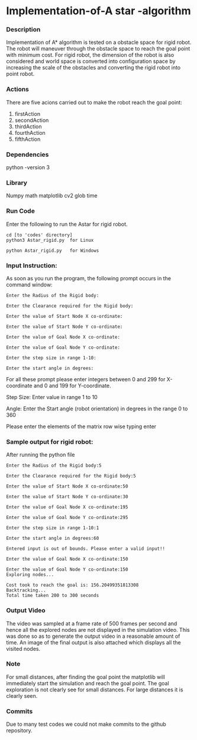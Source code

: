 # Implementation-of-A star -algorithm
### Description
Implementation of A* algorithm is tested on a obstacle space for rigid robot. The robot will maneuver through the obstacle space to reach the goal point with minimum cost. For rigid robot, the dimension of the robot is also considered and world space is converted into configuration space by increasing the scale of the obstacles and converting the rigid robot into point robot.

### Actions
There are five acions carried out to make the robot reach the goal point:
1. firstAction
2. secondAction
3. thirdAction
4. fourthAction
5. fifthAction



### Dependencies 
python -version 3   

### Library
Numpy
math
matplotlib
cv2
glob
time

### Run Code
Enter the following to run the Astar for rigid robot.

```
cd [to 'codes' directory]
python3 Astar_rigid.py  for Linux 

python Astar_rigid.py   for Windows 
```

### Input Instruction:
As soon as you run the program, the following prompt occurs in the command window:
```
Enter the Radius of the Rigid body:

Enter the Clearance required for the Rigid body:

Enter the value of Start Node X co-ordinate:

Enter the value of Start Node Y co-ordinate:

Enter the value of Goal Node X co-ordinate:

Enter the value of Goal Node Y co-ordinate:

Enter the step size in range 1-10:

Enter the start angle in degrees:
```
For all these prompt please enter integers between 0 and 299 for X-coordinate and 0 and 199 for Y-coordinate.

Step Size: Enter value in range 1 to 10

Angle: Enter the Start angle (robot orientation) in degrees in the range 0 to 360

Please enter the elements of the matrix row wise typing enter


### Sample output for rigid robot:
After running the python file
```
Enter the Radius of the Rigid body:5

Enter the Clearance required for the Rigid body:5

Enter the value of Start Node X co-ordinate:50

Enter the value of Start Node Y co-ordinate:30

Enter the value of Goal Node X co-ordinate:195

Enter the value of Goal Node Y co-ordinate:295

Enter the step size in range 1-10:1

Enter the start angle in degrees:60

Entered input is out of bounds. Please enter a valid input!!

Enter the value of Goal Node X co-ordinate:150

Enter the value of Goal Node Y co-ordinate:150
Exploring nodes...
```
```
Cost took to reach the goal is: 156.20499351813308
Backtracking...
Total time taken 200 to 300 seconds
```

### Output Video
The video was sampled at a frame rate of 500 frames per second and hence all the explored nodes are not displayed in the simulation video. This was done so as to generate the output video in a reasonable amount of time. An image of the final output is also attached which displays all the visited nodes.

### Note
For small distances, after finding the goal point the matplotlib will immediately start the simulation and reach the goal point. The goal exploration is not clearly see for small distances. For large distances it is clearly seen.


### Commits
Due to many test codes we could not make commits to the github repository.
